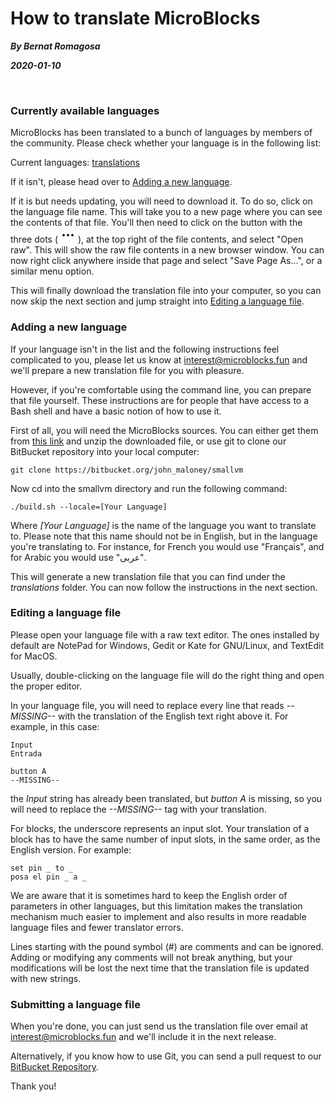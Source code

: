 # How to translate MicroBlocks

_**By Bernat Romagosa**_

_**2020-01-10**_

<br>

### Currently available languages
MicroBlocks has been translated to a bunch of languages by members of the
community. Please check whether your language is in the following list:

Current languages:
[translations](https://bitbucket.org/john_maloney/smallvm/src/master/translations/)

If it isn't, please head over to [Adding a new language](#newlang).

If it is but needs updating, you will need to download it. To do so, click on
the language file name. This will take you to a new page where you can see the
contents of that file. You'll then need to click on the button with the three
dots (
<svg width="24" height="24" viewBox="0 0 24 24" focusable="false"
        role="presentation">
    <g fill="currentColor" fill-rule="evenodd">
        <circle cx="5" cy="12" r="2"></circle>
        <circle cx="12" cy="12" r="2"></circle>
        <circle cx="19" cy="12" r="2"></circle>
    </g>
</svg>
), at the top right of the file contents, and select "Open raw". This will show
the raw file contents in a new browser window. You can now right click anywhere
inside that page and select "Save Page As...", or a similar menu option.

This will finally download the translation file into your computer, so you can
now skip the next section and jump straight into
[Editing a language file](#translating).

<a name="newlang" style="visibility:hidden"></a>
### Adding a new language
If your language isn't in the list and the following instructions feel
complicated to you, please let us know at <interest@microblocks.fun> and we'll
prepare a new translation file for you with pleasure.

However, if you're comfortable using the command line, you can prepare that file
yourself. These instructions are for people that have access to a Bash shell and
have a basic notion of how to use it.

First of all, you will need the MicroBlocks sources. You can either get them
from [this link](https://bitbucket.org/john_maloney/smallvm/get/master.zip) and
unzip the downloaded file, or use git to clone our BitBucket repository into
your local computer:

    git clone https://bitbucket.org/john_maloney/smallvm

Now cd into the smallvm directory and run the following command:

    ./build.sh --locale=[Your Language]

Where *[Your Language]* is the name of the language you want to translate to.
Please note that this name should not be in English, but in the language you're
translating to. For instance, for French you would use "Français", and for
Arabic you would use "عربى".

This will generate a new translation file that you can find under the
*translations* folder. You can now follow the instructions in the next section.

<a name="translating" style="visibility:hidden"></a>
### Editing a language file

Please open your language file with a raw text editor. The ones installed by
default are NotePad for Windows, Gedit or Kate for GNU/Linux, and TextEdit for
MacOS.

Usually, double-clicking on the language file will do the right thing and open
the proper editor.

In your language file, you will need to replace every line that reads
*--MISSING--* with the translation of the English text right above it. For
example, in this case:

    Input
    Entrada
   
    button A
    --MISSING--

the *Input* string has already been translated, but *button A* is missing, so
you will need to replace the *--MISSING--* tag with your translation.

For blocks, the underscore represents an input slot. Your translation of a block
has to have the same number of input slots, in the same order, as the English
version. For example:

    set pin _ to _
    posa el pin _ a _

We are aware that it is sometimes hard to keep the English order of parameters
in other languages, but this limitation makes the translation mechanism much
easier to implement and also results in more readable language files and fewer
translator errors.

Lines starting with the pound symbol (#) are comments and can be ignored. Adding
or modifying any comments will not break anything, but your modifications will
be lost the next time that the translation file is updated with new strings.

<a name="submitting" style="visibility:hidden"></a>
### Submitting a language file

When you're done, you can just send us the translation file over email at
<interest@microblocks.fun> and we'll include it in the next release.

Alternatively, if you know how to use Git, you can send a pull request to our
[BitBucket Repository](https://bitbucket.org/john_maloney/smallvm).

Thank you!
